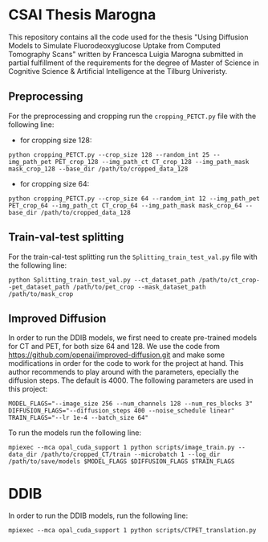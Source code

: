 # CSAI Thesis Marogna
This repository contains all the code used for the thesis "Using Diffusion Models to Simulate Fluorodeoxyglucose Uptake from Computed Tomography Scans" written by Francesca Luigia Marogna submitted in partial fulfillment of the requirements for the degree of Master of Science in Cognitive Science &amp; Artificial Intelligence at the Tilburg Univeristy.

## Preprocessing

For the preprocessing and cropping run the `cropping_PETCT.py` file with the following line:
- for cropping size 128:
```commandline
python cropping_PETCT.py --crop_size 128 --random_int 25 --img_path_pet PET_crop_128 --img_path_ct CT_crop_128 --img_path_mask mask_crop_128 --base_dir /path/to/cropped_data_128
```
- for cropping size 64:
```commandline
python cropping_PETCT.py --crop_size 64 --random_int 12 --img_path_pet PET_crop_64 --img_path_ct CT_crop_64 --img_path_mask mask_crop_64 --base_dir /path/to/cropped_data_128
```

## Train-val-test splitting

For the train-cal-test splitting run the `Splitting_train_test_val.py` file with the following line:
```commandline
python Splitting_train_test_val.py --ct_dataset_path /path/to/ct_crop--pet_dataset_path /path/to/pet_crop --mask_dataset_path /path/to/mask_crop
```

## Improved Diffusion
In order to run the DDIB models, we first need to create pre-trained models for CT and PET, for both size 64 and 128. We use the code from https://github.com/openai/improved-diffusion.git and make some modifications in order for the code to work for the project at hand. This author recommends to play around with the parameters, epecially the diffusion steps. The default is 4000. The following parameters are used in this project:
```commandline
MODEL_FLAGS="--image_size 256 --num_channels 128 --num_res_blocks 3" DIFFUSION_FLAGS="--diffusion_steps 400 --noise_schedule linear" TRAIN_FLAGS="--lr 1e-4 --batch_size 64"
```
To run the models run the following line:
```commandline
mpiexec --mca opal_cuda_support 1 python scripts/image_train.py --data_dir /path/to/cropped_CT/train --microbatch 1 --log_dir /path/to/save/models $MODEL_FLAGS $DIFFUSION_FLAGS $TRAIN_FLAGS 
```

# DDIB
In order to run the DDIB models, run the following line:
```commandline
mpiexec --mca opal_cuda_support 1 python scripts/CTPET_translation.py
```
